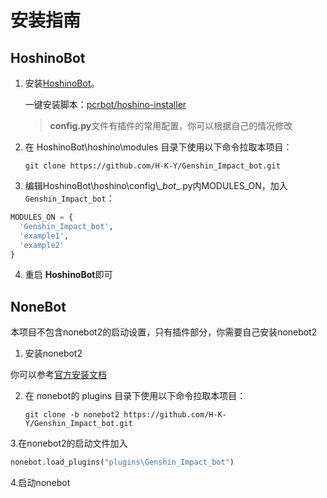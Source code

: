 # 安装指南

## HoshinoBot

1. 安装[HoshinoBot](https://github.com/Ice-Cirno/HoshinoBot)。

   一键安装脚本：[pcrbot/hoshino-installer](https://github.com/pcrbot/hoshino-installer)

   > **config.py**文件有插件的常用配置，你可以根据自己的情况修改

2. 在 HoshinoBot\hoshino\modules 目录下使用以下命令拉取本项目：

   ```shell
   git clone https://github.com/H-K-Y/Genshin_Impact_bot.git
   ```

3. 编辑HoshinoBot\\hoshino\\config\\\__bot__.py内MODULES_ON，加入`Genshin_Impact_bot`：

  ```python
  MODULES_ON = {
    'Genshin_Impact_bot',
    'example1',
    'example2'
  }
  ```

4. 重启 **HoshinoBot**即可



## NoneBot

本项目不包含nonebot2的启动设置，只有插件部分，你需要自己安装nonebot2

1. 安装nonebot2

 你可以参考[官方安装文档](https://v2.nonebot.dev/next/guide/installation.html)


2. 在 nonebot的 plugins 目录下使用以下命令拉取本项目：

   ```shell
   git clone -b nonebot2 https://github.com/H-K-Y/Genshin_Impact_bot.git
   ```
   
3.在nonebot2的启动文件加入
   ```python
   nonebot.load_plugins("plugins\Genshin_Impact_bot")
   ```

4.启动nonebot

